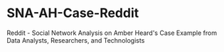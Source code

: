 # SNA-AH-Case-Reddit
Reddit - Social Network Analysis on Amber Heard's Case Example from Data Analysts, Researchers, and Technologists
